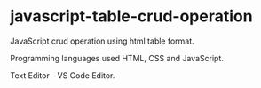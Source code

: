 # javascript-table-crud-operation 

JavaScript crud operation using html table format.

Programming languages used HTML, CSS and JavaScript.

Text Editor - VS Code Editor.
